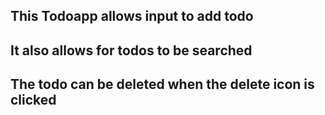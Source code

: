 ## This Todoapp allows input to add todo
## It also allows for todos to be searched
## The todo can be deleted when the delete icon is clicked
